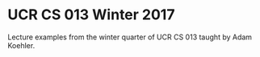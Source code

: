 # UCR CS 013 Winter 2017
Lecture examples from the winter quarter of UCR CS 013 taught by Adam Koehler.
